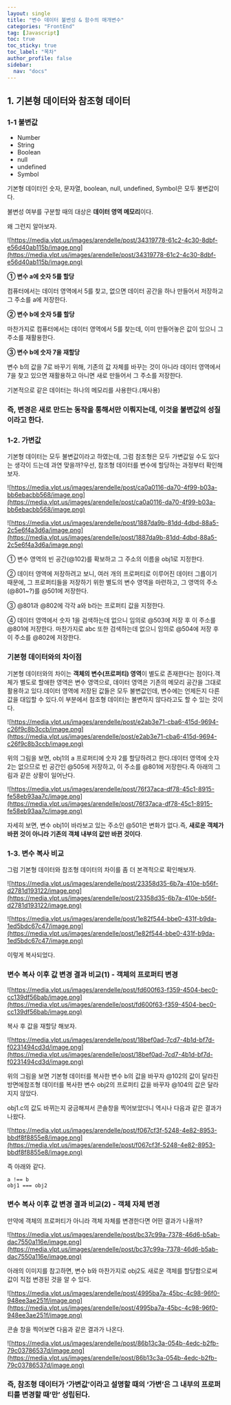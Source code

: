 ```yaml
---
layout: single
title: "변수 데이터 불변성 & 함수의 매개변수"
categories: "FrontEnd"
tag: [Javascript]
toc: true
toc_sticky: true
toc_label: "목차"
author_profile: false
sidebar:
  nav: "docs"
---
```




## 1. 기본형 데이터와 참조형 데이터

### 1-1 불변값

- Number
- String
- Boolean
- null
- undefined
- Symbol

기본형 데이터인 숫자, 문자열, boolean, null, undefined, Symbol은 모두 불변값이다.

불변성 여부를 구분할 때의 대상은 **데이터 영역 메모리**이다.

왜 그런지 알아보자.

![https://media.vlpt.us/images/arendelle/post/34319778-61c2-4c30-8dbf-e56d40ab115b/image.png](https://media.vlpt.us/images/arendelle/post/34319778-61c2-4c30-8dbf-e56d40ab115b/image.png)

**① 변수 a에 숫자 5를 할당**

컴퓨터에서는 데이터 영역에서 5를 찾고, 없으면 데이터 공간을 하나 만들어서 저장하고 그 주소를 a에 저장한다.

**② 변수 b에 숫자 5를 할당**

마찬가지로 컴퓨터에서는 데이터 영역에서 5를 찾는데, 이미 만들어놓은 값이 있으니 그 주소를 재활용한다.

**③ 변수 b에 숫자 7을 재할당**

변수 b의 값을 7로 바꾸기 위해, 기존의 값 자체를 바꾸는 것이 아니라 데이터 영역에서 7을 찾고 있으면 재활용하고 아니면 새로 만들어서 그 주소를 저장한다.

기본적으로 같은 데이터는 하나의 메모리를 사용한다.(재사용)

### 즉, 변경은 새로 만드는 동작을 통해서만 이뤄지는데, 이것을 불변값의 성질이라고 한다.

### 1-2. 가변값

기본형 데이터는 모두 불변값이라고 하였는데, 그럼 참조형은 모두 가변값일 수도 있다는 생각이 드는데 과연 맞을까?우선, 참조형 데이터를 변수에 할당하는 과정부터 확인해보자.

![https://media.vlpt.us/images/arendelle/post/ca0a0116-da70-4f99-b03a-bb6ebacbb568/image.png](https://media.vlpt.us/images/arendelle/post/ca0a0116-da70-4f99-b03a-bb6ebacbb568/image.png)

![https://media.vlpt.us/images/arendelle/post/1887da9b-81dd-4dbd-88a5-2c5e6f4a3d6a/image.png](https://media.vlpt.us/images/arendelle/post/1887da9b-81dd-4dbd-88a5-2c5e6f4a3d6a/image.png)

① 변수 영역의 빈 공간(@102)를 확보하고 그 주소의 이름을 obj1로 지정한다.

② 데이터 영역에 저장하려고 보니, 여러 개의 프로퍼티로 이루어진 데이터 그룹이기 때문에, 그 프로퍼티들을 저장하기 위한 별도의 변수 영역을 마련하고, 그 영역의 주소(@801~?)를 @501에 저장한다.

③ @801과 @802에 각각 a와 b라는 프로퍼티 값을 지정한다.

④ 데이터 영역에서 숫자 1을 검색하는데 없으니 임의로 @503에 저장 후 이 주소를 @801에 저장한다. 마찬가지로 abc 또한 검색하는데 없으니 임의로 @504에 저장 후 이 주소를 @802에 저장한다.

### 기본형 데이터와의 차이점

기본형 데이터와의 차이는 **객체의 변수(프로퍼티) 영역**이 별도로 존재한다는 점이다.객체가 별도로 할애한 영역은 변수 영역으로, 데이터 영역은 기존의 메모리 공간을 그대로 활용하고 있다.데이터 영역에 저장된 값들은 모두 불변값인데, 변수에는 언제든지 다른 값을 대입할 수 있다.이 부분에서 참조형 데이터는 불변하지 않다라고도 할 수 있는 것이다.

![https://media.vlpt.us/images/arendelle/post/e2ab3e71-cba6-415d-9694-c26f9c8b3ccb/image.png](https://media.vlpt.us/images/arendelle/post/e2ab3e71-cba6-415d-9694-c26f9c8b3ccb/image.png)

위의 그림을 보면, obj1의 a 프로퍼티에 숫자 2를 할당하려고 한다.데이터 영역에 숫자 2는 없으므로 빈 공간인 @505에 저장하고, 이 주소를 @801에 저장한다.즉 아래의 그림과 같은 상황이 일어난다.

![https://media.vlpt.us/images/arendelle/post/76f37aca-df78-45c1-8915-fe58eb93aa7c/image.png](https://media.vlpt.us/images/arendelle/post/76f37aca-df78-45c1-8915-fe58eb93aa7c/image.png)

자세히 보면, 변수 obj1이 바라보고 있는 주소인 @501은 변화가 없다.즉, **새로운 객체가 바뀐 것이 아니라 기존의 객체 내부의 값만 바뀐 것이다**.

### 1-3. 변수 복사 비교

그럼 기본형 데이터와 참조형 데이터의 차이를 좀 더 본격적으로 확인해보자.

![https://media.vlpt.us/images/arendelle/post/23358d35-6b7a-410e-b56f-d2781d193122/image.png](https://media.vlpt.us/images/arendelle/post/23358d35-6b7a-410e-b56f-d2781d193122/image.png)

![https://media.vlpt.us/images/arendelle/post/1e82f544-bbe0-431f-b9da-1ed5bdc67c47/image.png](https://media.vlpt.us/images/arendelle/post/1e82f544-bbe0-431f-b9da-1ed5bdc67c47/image.png)

이렇게 복사되었다.

### 변수 복사 이후 값 변경 결과 비교(1) - 객체의 프로퍼티 변경

![https://media.vlpt.us/images/arendelle/post/fd600f63-f359-4504-bec0-cc139df56bab/image.png](https://media.vlpt.us/images/arendelle/post/fd600f63-f359-4504-bec0-cc139df56bab/image.png)

복사 후 값을 재할당 해보자.

![https://media.vlpt.us/images/arendelle/post/18bef0ad-7cd7-4b1d-bf7d-f0231494cd3d/image.png](https://media.vlpt.us/images/arendelle/post/18bef0ad-7cd7-4b1d-bf7d-f0231494cd3d/image.png)

위의 그림을 보면 기본형 데이터를 복사한 변수 b의 값을 바꾸자 @102의 값이 달라진 방면에참조형 데이터를 복사한 변수 obj2의 프로퍼티 값을 바꾸자 @104의 값은 달라지지 않았다.

obj1.c의 값도 바뀌는지 궁금해져서 콘솔창을 찍어보았더니 역시나 다음과 같은 결과가 나왔다.

![https://media.vlpt.us/images/arendelle/post/f067cf3f-5248-4e82-8953-bbdf8f8855e8/image.png](https://media.vlpt.us/images/arendelle/post/f067cf3f-5248-4e82-8953-bbdf8f8855e8/image.png)

즉 아래와 같다.

```text
a !== b
obj1 === obj2
```

### 변수 복사 이후 값 변경 결과 비교(2) - 객체 자체 변경

만약에 객체의 프로퍼티가 아니라 객체 자체를 변경한다면 어떤 결과가 나올까?

![https://media.vlpt.us/images/arendelle/post/bc37c99a-7378-46d6-b5ab-dac7550a116e/image.png](https://media.vlpt.us/images/arendelle/post/bc37c99a-7378-46d6-b5ab-dac7550a116e/image.png)

아래의 이미지를 참고하면, 변수 b와 마찬가지로 obj2도 새로운 객체를 할당함으로써 값이 직접 변경된 것을 알 수 있다.

![https://media.vlpt.us/images/arendelle/post/4995ba7a-45bc-4c98-96f0-948ee3ae251f/image.png](https://media.vlpt.us/images/arendelle/post/4995ba7a-45bc-4c98-96f0-948ee3ae251f/image.png)

콘솔 창을 찍어보면 다음과 같은 결과가 나온다.

![https://media.vlpt.us/images/arendelle/post/86b13c3a-054b-4edc-b2fb-79c03786537d/image.png](https://media.vlpt.us/images/arendelle/post/86b13c3a-054b-4edc-b2fb-79c03786537d/image.png)

### 즉, 참조형 데이터가 ‘가변값’이라고 설명할 때의 ‘가변’은 그 내부의 프로퍼티를 변경할 때’만’ 성립된다.
